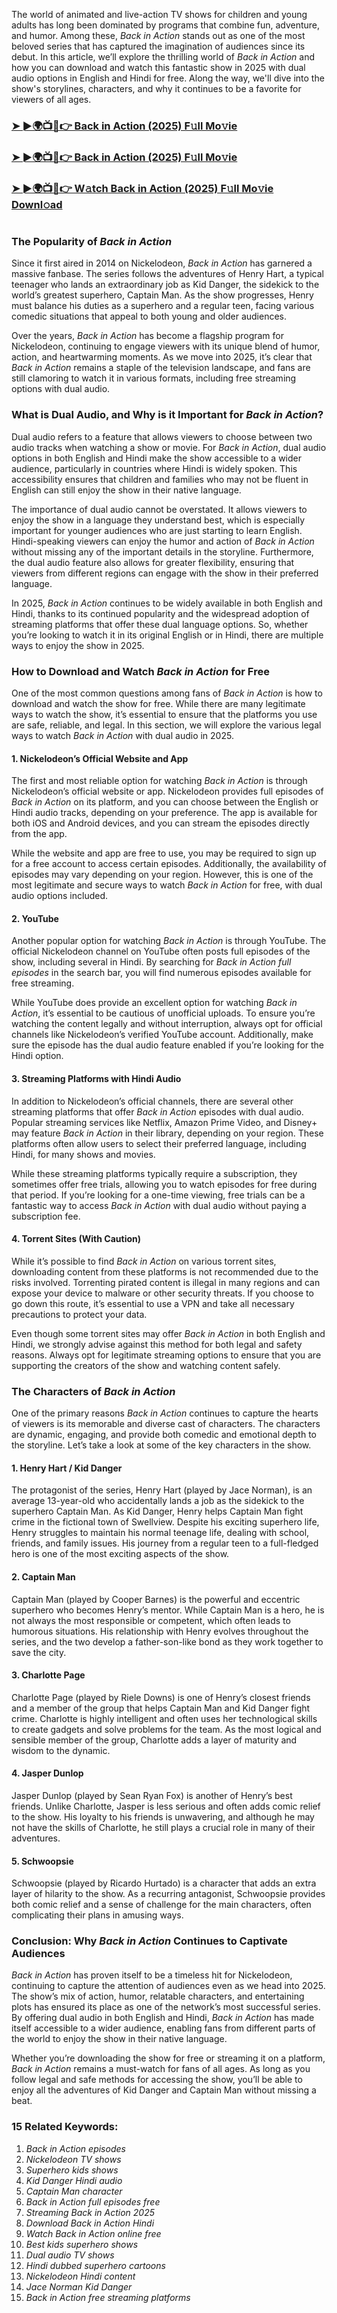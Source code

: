 The world of animated and live-action TV shows for children and young adults has long been dominated by programs that combine fun, adventure, and humor. Among these, *Back in Action* stands out as one of the most beloved series that has captured the imagination of audiences since its debut. In this article, we’ll explore the thrilling world of *Back in Action* and how you can download and watch this fantastic show in 2025 with dual audio options in English and Hindi for free. Along the way, we'll dive into the show's storylines, characters, and why it continues to be a favorite for viewers of all ages.

<h3><a href="https://bit.ly/3Q5T2cg">➤ ►🌍📺📱👉 Back in Action (2025) F𝚞ll Mo𝚟ie</a></h3>

<h3><a href="https://bit.ly/3Q5T2cg">➤ ►🌍📺📱👉 Back in Action (2025) F𝚞ll Mo𝚟ie</a></h3>

<h3><a href="https://bit.ly/3Q5T2cg">➤ ►🌍📺📱👉 W𝚊tch Back in Action (2025) F𝚞ll Mo𝚟ie Downl𝚘ad</a></h3>

<p><a href="https://bit.ly/3Q5T2cg" rel="nofollow"><img src="https://image.tmdb.org/t/p/original/mkxGpqh4yOYqtENv01IrDcesFRf.jpg" alt="" style="max-width: 100%;"></a></p>

### The Popularity of *Back in Action*

Since it first aired in 2014 on Nickelodeon, *Back in Action* has garnered a massive fanbase. The series follows the adventures of Henry Hart, a typical teenager who lands an extraordinary job as Kid Danger, the sidekick to the world’s greatest superhero, Captain Man. As the show progresses, Henry must balance his duties as a superhero and a regular teen, facing various comedic situations that appeal to both young and older audiences.

Over the years, *Back in Action* has become a flagship program for Nickelodeon, continuing to engage viewers with its unique blend of humor, action, and heartwarming moments. As we move into 2025, it’s clear that *Back in Action* remains a staple of the television landscape, and fans are still clamoring to watch it in various formats, including free streaming options with dual audio.

### What is Dual Audio, and Why is it Important for *Back in Action*?

Dual audio refers to a feature that allows viewers to choose between two audio tracks when watching a show or movie. For *Back in Action*, dual audio options in both English and Hindi make the show accessible to a wider audience, particularly in countries where Hindi is widely spoken. This accessibility ensures that children and families who may not be fluent in English can still enjoy the show in their native language.

The importance of dual audio cannot be overstated. It allows viewers to enjoy the show in a language they understand best, which is especially important for younger audiences who are just starting to learn English. Hindi-speaking viewers can enjoy the humor and action of *Back in Action* without missing any of the important details in the storyline. Furthermore, the dual audio feature also allows for greater flexibility, ensuring that viewers from different regions can engage with the show in their preferred language.

In 2025, *Back in Action* continues to be widely available in both English and Hindi, thanks to its continued popularity and the widespread adoption of streaming platforms that offer these dual language options. So, whether you’re looking to watch it in its original English or in Hindi, there are multiple ways to enjoy the show in 2025.

### How to Download and Watch *Back in Action* for Free

One of the most common questions among fans of *Back in Action* is how to download and watch the show for free. While there are many legitimate ways to watch the show, it’s essential to ensure that the platforms you use are safe, reliable, and legal. In this section, we will explore the various legal ways to watch *Back in Action* with dual audio in 2025.

#### 1. **Nickelodeon’s Official Website and App**

The first and most reliable option for watching *Back in Action* is through Nickelodeon’s official website or app. Nickelodeon provides full episodes of *Back in Action* on its platform, and you can choose between the English or Hindi audio tracks, depending on your preference. The app is available for both iOS and Android devices, and you can stream the episodes directly from the app.

While the website and app are free to use, you may be required to sign up for a free account to access certain episodes. Additionally, the availability of episodes may vary depending on your region. However, this is one of the most legitimate and secure ways to watch *Back in Action* for free, with dual audio options included.

#### 2. **YouTube**

Another popular option for watching *Back in Action* is through YouTube. The official Nickelodeon channel on YouTube often posts full episodes of the show, including several in Hindi. By searching for *Back in Action full episodes* in the search bar, you will find numerous episodes available for free streaming.

While YouTube does provide an excellent option for watching *Back in Action*, it’s essential to be cautious of unofficial uploads. To ensure you’re watching the content legally and without interruption, always opt for official channels like Nickelodeon’s verified YouTube account. Additionally, make sure the episode has the dual audio feature enabled if you’re looking for the Hindi option.

#### 3. **Streaming Platforms with Hindi Audio**

In addition to Nickelodeon’s official channels, there are several other streaming platforms that offer *Back in Action* episodes with dual audio. Popular streaming services like Netflix, Amazon Prime Video, and Disney+ may feature *Back in Action* in their library, depending on your region. These platforms often allow users to select their preferred language, including Hindi, for many shows and movies.

While these streaming platforms typically require a subscription, they sometimes offer free trials, allowing you to watch episodes for free during that period. If you’re looking for a one-time viewing, free trials can be a fantastic way to access *Back in Action* with dual audio without paying a subscription fee.

#### 4. **Torrent Sites (With Caution)**

While it’s possible to find *Back in Action* on various torrent sites, downloading content from these platforms is not recommended due to the risks involved. Torrenting pirated content is illegal in many regions and can expose your device to malware or other security threats. If you choose to go down this route, it’s essential to use a VPN and take all necessary precautions to protect your data.

Even though some torrent sites may offer *Back in Action* in both English and Hindi, we strongly advise against this method for both legal and safety reasons. Always opt for legitimate streaming options to ensure that you are supporting the creators of the show and watching content safely.

### The Characters of *Back in Action*

One of the primary reasons *Back in Action* continues to capture the hearts of viewers is its memorable and diverse cast of characters. The characters are dynamic, engaging, and provide both comedic and emotional depth to the storyline. Let’s take a look at some of the key characters in the show.

#### 1. **Henry Hart / Kid Danger**

The protagonist of the series, Henry Hart (played by Jace Norman), is an average 13-year-old who accidentally lands a job as the sidekick to the superhero Captain Man. As Kid Danger, Henry helps Captain Man fight crime in the fictional town of Swellview. Despite his exciting superhero life, Henry struggles to maintain his normal teenage life, dealing with school, friends, and family issues. His journey from a regular teen to a full-fledged hero is one of the most exciting aspects of the show.

#### 2. **Captain Man**

Captain Man (played by Cooper Barnes) is the powerful and eccentric superhero who becomes Henry’s mentor. While Captain Man is a hero, he is not always the most responsible or competent, which often leads to humorous situations. His relationship with Henry evolves throughout the series, and the two develop a father-son-like bond as they work together to save the city.

#### 3. **Charlotte Page**

Charlotte Page (played by Riele Downs) is one of Henry’s closest friends and a member of the group that helps Captain Man and Kid Danger fight crime. Charlotte is highly intelligent and often uses her technological skills to create gadgets and solve problems for the team. As the most logical and sensible member of the group, Charlotte adds a layer of maturity and wisdom to the dynamic.

#### 4. **Jasper Dunlop**

Jasper Dunlop (played by Sean Ryan Fox) is another of Henry’s best friends. Unlike Charlotte, Jasper is less serious and often adds comic relief to the show. His loyalty to his friends is unwavering, and although he may not have the skills of Charlotte, he still plays a crucial role in many of their adventures.

#### 5. **Schwoopsie**

Schwoopsie (played by Ricardo Hurtado) is a character that adds an extra layer of hilarity to the show. As a recurring antagonist, Schwoopsie provides both comic relief and a sense of challenge for the main characters, often complicating their plans in amusing ways.

### Conclusion: Why *Back in Action* Continues to Captivate Audiences

*Back in Action* has proven itself to be a timeless hit for Nickelodeon, continuing to capture the attention of audiences even as we head into 2025. The show’s mix of action, humor, relatable characters, and entertaining plots has ensured its place as one of the network’s most successful series. By offering dual audio in both English and Hindi, *Back in Action* has made itself accessible to a wider audience, enabling fans from different parts of the world to enjoy the show in their native language.

Whether you’re downloading the show for free or streaming it on a platform, *Back in Action* remains a must-watch for fans of all ages. As long as you follow legal and safe methods for accessing the show, you’ll be able to enjoy all the adventures of Kid Danger and Captain Man without missing a beat.

### 15 Related Keywords:
1. *Back in Action episodes*
2. *Nickelodeon TV shows*
3. *Superhero kids shows*
4. *Kid Danger Hindi audio*
5. *Captain Man character*
6. *Back in Action full episodes free*
7. *Streaming *Back in Action* 2025*
8. *Download *Back in Action* Hindi*
9. *Watch *Back in Action* online free*
10. *Best kids superhero shows*
11. *Dual audio TV shows*
12. *Hindi dubbed superhero cartoons*
13. *Nickelodeon Hindi content*
14. *Jace Norman Kid Danger*
15. *Back in Action free streaming platforms*
